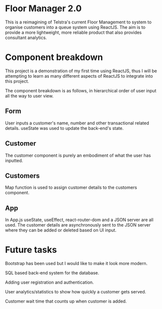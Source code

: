 # Floor Manager 2.0

This is a reimagining of Telstra's current Floor Management to system to organise customers into a queue system using ReactJS. The aim is to provide a more lightweight, more reliable product that also provides consultant analytics. 

# Component breakdown
This project is a demonstration of my first time using ReactJS, thus I will be attempting to learn as many different aspects of ReactJS to integrate into this project.

The component breakdown is as follows, in hierarchical order of user input all the way to user view.

## Form
User inputs a customer's name, number and other transactional related details. useState was used to update the back-end's state.

## Customer
The customer component is purely an embodiment of what the user has inputted.

## Customers
Map function is used to assign customer details to the customers component.

## App
In App.js useState, useEffect, react-router-dom and a JSON server are all used. The customer details are asynchronously sent to the JSON server where they can be added or deleted based on UI input.

# Future tasks
Bootstrap has been used but I would like to make it look more modern.

SQL based back-end system for the database.

Adding user registration and authentication.

User analytics/statistics to show how quickly a customer gets served.

Customer wait time that counts up when customer is added.